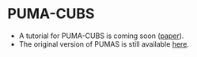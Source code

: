 # PUMA-CUBS
* A tutorial for PUMA-CUBS is coming soon ([paper](https://www.biorxiv.org/content/10.1101/2022.10.26.513833v1)).
* The original version of PUMAS is still available [here](https://github.com/qlu-lab/PUMAS/tree/original).
